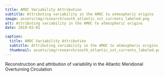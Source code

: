 ```yaml
---
title: AMOC Variability Attribution
subtitle: Attributing variability in the AMOC to atmospheric origins
image: assets/img/research/south_atlantic_sst_currents_labeled.png
alt: Attributing variability in the AMOC to atmospheric origins
date: 2019-03-01

caption:
  title: AMOC Variability Attribution
  subtitle: Attributing variability in the AMOC to atmospheric origins 
  thumbnail: assets/img/research/south_atlantic_sst_currents_labeled.png
---
```


Reconstruction and attribution of variability in the Atlantic Meridional
Overturning Circulation
